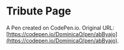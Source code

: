 # Tribute Page

A Pen created on CodePen.io. Original URL: [https://codepen.io/DominicaO/pen/abByajo](https://codepen.io/DominicaO/pen/abByajo).


